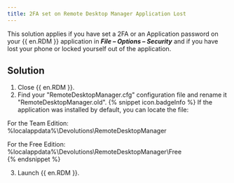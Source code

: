 ```yaml
---
title: 2FA set on Remote Desktop Manager Application Lost
---
```

This solution applies if you have set a 2FA or an Application password on your {{ en.RDM }} application in ***File – Options – Security*** and if you have lost your phone or locked yourself out of the application.
## Solution
1. Close {{ en.RDM }}.
1. Find your "RemoteDesktopManager.cfg" configuration file and rename it "RemoteDesktopManager.old". 
{% snippet icon.badgeInfo %}
If the application was installed by default, you can locate the file:  

For the Team Edition: %localappdata%\Devolutions\RemoteDesktopManager  

For the Free Edition: %localappdata%\Devolutions\RemoteDesktopManager\Free  
{% endsnippet %}  

3. Launch {{ en.RDM }}.
